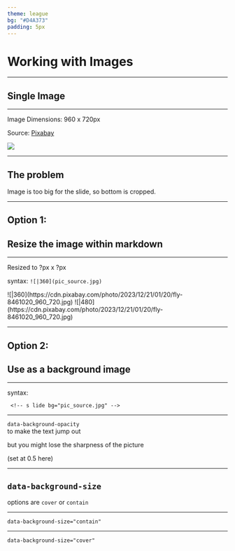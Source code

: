 ```yaml
---
theme: league
bg: "#D4A373"
padding: 5px
---
```

# Working with Images <!-- .slide bg="#E9EDC9"= -->

---

## Single Image

---

Image Dimensions: 960 x 720px

Source: [Pixabay](https://pixabay.com/photos/fly-insect-green-bottle-fly-8461020/)

![](https://cdn.pixabay.com/photo/2023/12/21/01/20/fly-8461020_960_720.jpg)

---

## The problem

Image is too big for the slide, so bottom is cropped.

---

## Option 1:

## Resize the image within markdown

---

Resized to ?px x ?px

syntax: `![|360](pic_source.jpg)`

<split left="1" right="2" gap="1">
![|360](https://cdn.pixabay.com/photo/2023/12/21/01/20/fly-8461020_960_720.jpg)
![|480](https://cdn.pixabay.com/photo/2023/12/21/01/20/fly-8461020_960_720.jpg)
</split>

---


## Option 2:

## Use as a background image


---

syntax:

` <!-- s lide bg="pic_source.jpg" -->`


<!-- slide bg="https://cdn.pixabay.com/photo/2023/12/21/01/20/fly-8461020_960_720.jpg" -->


---

<!-- slide bg="https://cdn.pixabay.com/photo/2023/12/21/01/20/fly-8461020_960_720.jpg" data-background-opacity="0.5" -->

`data-background-opacity` <br>to make the text jump out


but you might lose the sharpness of the picture 

(set at 0.5 here) <!-- element style="font-size:18px" -->


---

## `data-background-size`
options are `cover` or `contain`

---

<!-- slide bg="https://cdn.pixabay.com/photo/2023/12/21/01/20/fly-8461020_960_720.jpg" data-background-size="contain" -->

`data-background-size="contain"` <!-- element frag="1" -->

---

<!-- slide bg="https://cdn.pixabay.com/photo/2023/12/21/01/20/fly-8461020_960_720.jpg" data-background-size="cover" -->

`data-background-size="cover"` <!-- element frag="1" -->

